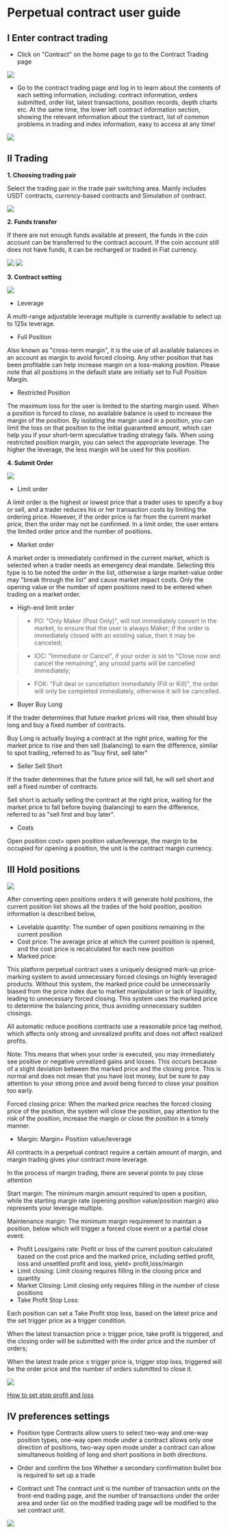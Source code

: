 # Perpetual contract user guide

## Ⅰ Enter contract trading

* Click on "Contract" on the home page to go to the Contract Trading page

![](../images/1.png)

* Go to the contract trading page and log in to learn about the contents of each setting information, including: contract information, orders submitted, order list, latest transactions, position records, depth charts etc. At the same time, the lower left contract information section, showing the relevant information about the contract, list of common problems in trading and index information, easy to access at any time!

![](../images/2.png)

## Ⅱ Trading

**1. Choosing trading pair**

Select the trading pair in the trade pair switching area. Mainly includes USDT contracts, currency-based contracts and Simulation of contract.

![](../images/3.png)

**2. Funds transfer**

If there are not enough funds available at present, the funds in the coin account can be transferred to the contract account. If the coin account still does not have funds, it can be recharged or traded in Fiat currency.

![](../images/4.png)
![](../images/4-2.png)

**3. Contract setting**

![](../images/5.png)

 - Leverage

 A multi-range adjustable leverage multiple is currently available to select up to 125x leverage.

- Full Position

Also known as "cross-term margin", it is the use of all available balances in an account as margin to avoid forced closing. Any other position that has been profitable can help increase margin on a loss-making position. Please note that all positions in the default state are initially set to Full Position Margin.

- Restricted Position

The maximum loss for the user is limited to the starting margin used. When a position is forced to close, no available balance is used to increase the margin of the position. By isolating the margin used in a position, you can limit the loss on that position to the initial guaranteed amount, which can help you if your short-term speculative trading strategy fails. When using restricted position margin, you can select the appropriate leverage. The higher the leverage, the less margin will be used for this position.

**4. Submit Order**

![](../images/6.png)

- Limit order

A limit order is the highest or lowest price that a trader uses to specify a buy or sell, and a trader reduces his or her transaction costs by limiting the ordering price. However, if the order price is far from the current market price, then the order may not be confirmed. In a limit order, the user enters the limited order price and the number of positions.

- Market order

A market order is immediately confirmed in the current market, which is selected when a trader needs an emergency deal mandate. Selecting this type is to be noted the order in the list, otherwise a large market-value order may "break through the list" and cause market impact costs. Only the opening value or the number of open positions need to be entered when trading on a market order.


- High-end limit order

> - PO: "Only Maker (Post Only)", will not immediately convert in the market, to ensure that the user is always Maker; If the order is immediately closed with an existing value, then it may be canceled;

> - IOC: "Immediate or Cancel", if your order is set to "Close now and cancel the remaining", any unsold parts will be cancelled immediately;

> - FOK: "Full deal or cancellation immediately (Fill or Kill)", the order will only be completed immediately, otherwise it will be cancelled.

- Buyer Buy Long

If the trader determines that future market prices will rise, then should buy long and buy a fixed number of contracts.

Buy Long is actually buying a contract at the right price, waiting for the market price to rise and then sell (balancing) to earn the difference, similar to spot trading, referred to as "buy first, sell later"

- Seller Sell Short

If the trader determines that the future price will fall, he will sell short and sell a fixed number of contracts.

Sell short is actually selling the contract at the right price, waiting for the market price to fall before buying (balancing) to earn the difference, referred to as "sell first and buy later".

- Costs

Open position cost= open position value/leverage, the margin to be occupied for opening a position, the unit is the contract margin currency.


## Ⅲ Hold positions

![](../images/7.png)

After converting open positions orders it will generate hold positions, the current position list shows all the trades of the hold position, position information is described below,

* Levelable quantity: The number of open positions remaining in the current position
* Cost price: The average price at which the current position is opened, and the cost price is recalculated for each new position
* Marked price:

This platform perpetual contract uses a uniquely designed mark-up price-marking system to avoid unnecessary forced closings on highly leveraged products. Without this system, the marked price could be unnecessarily biased from the price index due to market manipulation or lack of liquidity, leading to unnecessary forced closing. This system uses the marked price to determine the balancing price, thus avoiding unnecessary sudden closings.

All automatic reduce positions contracts use a reasonable price tag method, which affects only strong and unrealized profits and does not affect realized profits.

Note: This means that when your order is executed, you may immediately see positive or negative unrealized gains and losses. This occurs because of a slight deviation between the marked price and the closing price. This is normal and does not mean that you have lost money, but be sure to pay attention to your strong price and avoid being forced to close your position too early.

Forced closing price: When the marked price reaches the forced closing price of the position, the system will close the position, pay attention to the risk of the position, increase the margin or close the position in a timely manner.

* Margin: Margin= Position value/leverage

All contracts in a perpetual contract require a certain amount of margin, and margin trading gives your contract more leverage.

In the process of margin trading, there are several points to pay close attention

Start margin: The minimum margin amount required to open a position, while the starting margin rate (opening position value/position margin) also represents your leverage multiple.

Maintenance margin: The minimum margin requirement to maintain a position, below which will trigger a forced close event or a partial close event.

* Profit Loss/gains rate: Profit or loss of the current position calculated based on the cost price and the marked price, including settled profit, loss and unsettled profit and loss, yield= profit,loss/margin
* Limit closing: Limit closing requires filling in the closing price and quantity
* Market Closing: Limit closing only requires filling in the number of close positions
* Take Profit Stop Loss:

Each position can set a Take Profit stop loss, based on the latest price and the set trigger price as a trigger condition.

When the latest transaction price ≥ trigger price, take profit is triggered, and the closing order will be submitted with the order price and the number of orders;

When the latest trade price ≤ trigger price is, trigger stop loss, triggered will be the order price and the number of orders submitted to close it.

![](../images/8.png)

[How to set stop profit and loss](take_profit_stop_loss_tp_sl.md##如何设置止盈止损)

## Ⅳ preferences settings

- Position type
Contracts allow users to select two-way and one-way position types, one-way open mode under a contract allows only one direction of positions, two-way open mode under a contract can allow simultaneous holding of long and short positions in both directions.

- Order and confirm the box
Whether a secondary confirmation bullet box is required to set up a trade

- Contract unit
The contract unit is the number of transaction units on the front-end trading page, and the number of transactions under the order area and order list on the modified trading page will be modified to the set contract unit.

![](../images/9.png)
